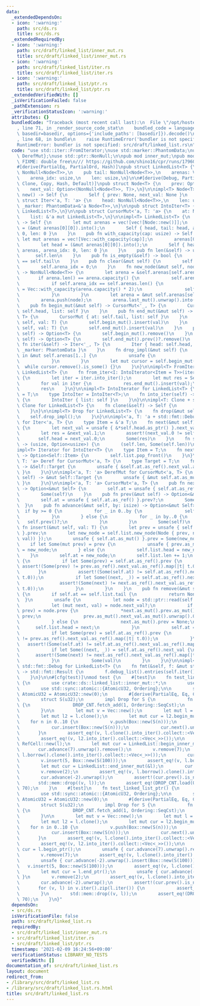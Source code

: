 ```yaml
---
data:
  _extendedDependsOn:
  - icon: ':warning:'
    path: src/ds.rs
    title: src/ds.rs
  _extendedRequiredBy:
  - icon: ':warning:'
    path: src/draft/linked_list/inner_mut.rs
    title: src/draft/linked_list/inner_mut.rs
  - icon: ':warning:'
    path: src/draft/linked_list/iter.rs
    title: src/draft/linked_list/iter.rs
  - icon: ':warning:'
    path: src/draft/linked_list/ptr.rs
    title: src/draft/linked_list/ptr.rs
  _extendedVerifiedWith: []
  _isVerificationFailed: false
  _pathExtension: rs
  _verificationStatusIcon: ':warning:'
  attributes: {}
  bundledCode: "Traceback (most recent call last):\n  File \"/opt/hostedtoolcache/Python/3.9.1/x64/lib/python3.9/site-packages/onlinejudge_verify/documentation/build.py\"\
    , line 71, in _render_source_code_stat\n    bundled_code = language.bundle(stat.path,\
    \ basedir=basedir, options={'include_paths': [basedir]}).decode()\n  File \"/opt/hostedtoolcache/Python/3.9.1/x64/lib/python3.9/site-packages/onlinejudge_verify/languages/user_defined.py\"\
    , line 68, in bundle\n    raise RuntimeError('bundler is not specified: {}'.format(path.as_posix()))\n\
    RuntimeError: bundler is not specified: src/draft/linked_list.rs\n"
  code: "use std::iter::FromIterator;\nuse std::marker::PhantomData;\nuse std::ops::{Deref,\
    \ DerefMut};\nuse std::ptr::NonNull;\n\npub mod inner_mut;\npub mod ptr;\n\n///\
    \ FIXME: double free\n/// https://github.com/shino16/cpr/runs/1796088138?check_suite_focus=true#step:8:64\n\
    #[derive(PartialEq, PartialOrd, Hash)]\npub struct LinkedList<T> {\n    pub head:\
    \ NonNull<Node<T>>,\n    pub tail: NonNull<Node<T>>,\n    arenas: Vec<Vec<Node<T>>>,\n\
    \    arena_idx: usize,\n    len: usize,\n}\n\n#[derive(Debug, PartialEq, PartialOrd,\
    \ Clone, Copy, Hash, Default)]\npub struct Node<T> {\n    prev: Option<NonNull<Node<T>>>,\n\
    \    next_val: Option<(NonNull<Node<T>>, T)>,\n}\n\nimpl<T> Node<T> {\n    fn\
    \ new() -> Self {\n        Self { prev: None, next_val: None }\n    }\n}\n\npub\
    \ struct Iter<'a, T: 'a> {\n    head: NonNull<Node<T>>,\n    len: usize,\n   \
    \ _marker: PhantomData<&'a Node<T>>,\n}\n\npub struct IntoIter<T> {\n    list:\
    \ LinkedList<T>,\n}\n\npub struct CursorMut<'a, T: 'a> {\n    at: NonNull<Node<T>>,\n\
    \    list: &'a mut LinkedList<T>,\n}\n\nimpl<T> LinkedList<T> {\n    pub fn new()\
    \ -> Self {\n        let mut arenas = vec![vec![Node::new()]];\n        let head\
    \ = (&mut arenas[0][0]).into();\n        Self { head, tail: head, arenas, arena_idx:\
    \ 0, len: 0 }\n    }\n    pub fn with_capacity(cap: usize) -> Self {\n       \
    \ let mut arenas = vec![Vec::with_capacity(cap)];\n        arenas[0].push(Node::new());\n\
    \        let head = (&mut arenas[0][0]).into();\n        Self { head, tail: head,\
    \ arenas, arena_idx: 0, len: 0 }\n    }\n    pub fn len(&self) -> usize {\n  \
    \      self.len\n    }\n    pub fn is_empty(&self) -> bool {\n        self.head\
    \ == self.tail\n    }\n    pub fn clear(&mut self) {\n        self.drop_impl();\n\
    \        self.arena_idx = 0;\n    }\n    fn new_node(&mut self, node: Node<T>)\
    \ -> NonNull<Node<T>> {\n        let arena = &self.arenas[self.arena_idx];\n \
    \       if arena.len() == arena.capacity() {\n            self.arena_idx += 1;\n\
    \            if self.arena_idx == self.arenas.len() {\n                let new_arena\
    \ = Vec::with_capacity(arena.capacity() * 2);\n                self.arenas.push(new_arena);\n\
    \            }\n        }\n        let arena = &mut self.arenas[self.arena_idx];\n\
    \        arena.push(node);\n        arena.last_mut().unwrap().into()\n    }\n\
    \    pub fn begin_mut(&mut self) -> CursorMut<'_, T> {\n        CursorMut { at:\
    \ self.head, list: self }\n    }\n    pub fn end_mut(&mut self) -> CursorMut<'_,\
    \ T> {\n        CursorMut { at: self.tail, list: self }\n    }\n    pub fn push_front(&mut\
    \ self, val: T) {\n        self.begin_mut().insert(val)\n    }\n    pub fn push_back(&mut\
    \ self, val: T) {\n        self.end_mut().insert(val)\n    }\n    pub fn pop_front(&mut\
    \ self) -> Option<T> {\n        self.begin_mut().remove()\n    }\n    pub fn pop_back(&mut\
    \ self) -> Option<T> {\n        self.end_mut().prev()?.remove()\n    }\n    pub\
    \ fn iter(&self) -> Iter<'_, T> {\n        Iter { head: self.head, len: self.len,\
    \ _marker: PhantomData }\n    }\n    fn drop_impl(&mut self) {\n        for v\
    \ in &mut self.arenas[1..] {\n            unsafe {\n                v.set_len(0);\n\
    \            }\n        }\n        let mut cursor = self.begin_mut();\n      \
    \  while cursor.remove().is_some() {}\n    }\n}\n\nimpl<T> FromIterator<T> for\
    \ LinkedList<T> {\n    fn from_iter<I: IntoIterator<Item = T>>(iter: I) -> Self\
    \ {\n        let iter = iter.into_iter();\n        let mut res = Self::with_capacity(iter.size_hint().0);\n\
    \        for val in iter {\n            res.end_mut().insert(val);\n        }\n\
    \        res\n    }\n}\n\nimpl<T> IntoIterator for LinkedList<T> {\n    type Item\
    \ = T;\n    type IntoIter = IntoIter<T>;\n    fn into_iter(self) -> Self::IntoIter\
    \ {\n        IntoIter { list: self }\n    }\n}\n\nimpl<T: Clone + std::fmt::Debug>\
    \ Clone for LinkedList<T> {\n    fn clone(&self) -> Self {\n        self.iter().cloned().collect()\n\
    \    }\n}\n\nimpl<T> Drop for LinkedList<T> {\n    fn drop(&mut self) {\n    \
    \    self.drop_impl();\n    }\n}\n\nimpl<'a, T: 'a + std::fmt::Debug> Iterator\
    \ for Iter<'a, T> {\n    type Item = &'a T;\n    fn next(&mut self) -> Option<Self::Item>\
    \ {\n        let next_val = unsafe { &*self.head.as_ptr() }.next_val.as_ref()?;\n\
    \        let res = &next_val.1;\n        assert!(next_val.0 != self.head);\n \
    \       self.head = next_val.0;\n        Some(res)\n    }\n    fn size_hint(&self)\
    \ -> (usize, Option<usize>) {\n        (self.len, Some(self.len))\n    }\n}\n\n\
    impl<T> Iterator for IntoIter<T> {\n    type Item = T;\n    fn next(&mut self)\
    \ -> Option<Self::Item> {\n        self.list.pop_front()\n    }\n}\n\nimpl<'a,\
    \ T: 'a> Deref for CursorMut<'a, T> {\n    type Target = T;\n    fn deref(&self)\
    \ -> &Self::Target {\n        unsafe { &self.at.as_ref().next_val.as_ref().unwrap().1\
    \ }\n    }\n}\n\nimpl<'a, T: 'a> DerefMut for CursorMut<'a, T> {\n    fn deref_mut(&mut\
    \ self) -> &mut Self::Target {\n        unsafe { &mut self.at.as_mut().next_val.as_mut().unwrap().1\
    \ }\n    }\n}\n\nimpl<'a, T: 'a> CursorMut<'a, T> {\n    pub fn next(&mut self)\
    \ -> Option<&mut Self> {\n        self.at = unsafe { self.at.as_ref() }.next_val.as_ref()?.0;\n\
    \        Some(self)\n    }\n    pub fn prev(&mut self) -> Option<&mut Self> {\n\
    \        self.at = unsafe { self.at.as_ref() }.prev?;\n        Some(self)\n  \
    \  }\n    pub fn advance(&mut self, by: isize) -> Option<&mut Self> {\n      \
    \  if by >= 0 {\n            for _ in 0..by {\n                self.next()?;\n\
    \            }\n        } else {\n            for _ in by..0 {\n             \
    \   self.prev()?;\n            }\n        }\n        Some(self)\n    }\n    pub\
    \ fn insert(&mut self, val: T) {\n        let prev = unsafe { self.at.as_ref()\
    \ }.prev;\n        let new_node = self.list.new_node(Node { prev, next_val: Some((self.at,\
    \ val)) });\n        unsafe { self.at.as_mut() }.prev = Some(new_node);\n    \
    \    if let Some(mut prev) = prev {\n            unsafe { prev.as_mut() }.next_val.as_mut().unwrap().0\
    \ = new_node;\n        } else {\n            self.list.head = new_node;\n    \
    \    }\n        self.at = new_node;\n        self.list.len += 1;\n        unsafe\
    \ {\n            if let Some(prev) = self.at.as_ref().prev {\n               \
    \ assert!(Some(prev) != prev.as_ref().next_val.as_ref().map(|t| t.0));\n     \
    \       }\n            assert!(Some(self.at) != self.at.as_ref().next_val.as_ref().map(|t|\
    \ t.0));\n            if let Some((next, _)) = self.at.as_ref().next_val {\n \
    \               assert!(Some(next) != next.as_ref().next_val.as_ref().map(|t|\
    \ t.0));\n            }\n        }\n    }\n    pub fn remove(&mut self) -> Option<T>\
    \ {\n        if self.at == self.list.tail {\n            return None;\n      \
    \  }\n        unsafe {\n            let node = std::ptr::read(self.at.as_ptr());\n\
    \            let (mut next, val) = node.next_val?;\n            if let Some(mut\
    \ prev) = node.prev {\n                *next.as_mut().prev.as_mut().unwrap() =\
    \ prev;\n                prev.as_mut().next_val.as_mut().unwrap().0 = next;\n\
    \            } else {\n                next.as_mut().prev = None;\n          \
    \      self.list.head = next;\n            }\n            self.at = next;\n\n\
    \            if let Some(prev) = self.at.as_ref().prev {\n                assert!(Some(prev)\
    \ != prev.as_ref().next_val.as_ref().map(|t| t.0));\n            }\n         \
    \   assert!(Some(self.at) != self.at.as_ref().next_val.as_ref().map(|t| t.0));\n\
    \            if let Some((next, _)) = self.at.as_ref().next_val {\n          \
    \      assert!(Some(next) != next.as_ref().next_val.as_ref().map(|t| t.0));\n\
    \            }\n            Some(val)\n        }\n    }\n}\n\nimpl<T: std::fmt::Debug>\
    \ std::fmt::Debug for LinkedList<T> {\n    fn fmt(&self, f: &mut std::fmt::Formatter<'_>)\
    \ -> std::fmt::Result {\n        f.debug_list().entries(self.iter()).finish()\n\
    \    }\n}\n\n#[cfg(test)]\nmod test {\n    #[test]\n    fn test_linked_list()\
    \ {\n        use crate::ds::linked_list::inner_mut::*;\n        use std::cell::RefCell;\n\
    \        use std::sync::atomic::{AtomicU32, Ordering};\n\n        static DROP_CNT:\
    \ AtomicU32 = AtomicU32::new(0);\n        #[derive(PartialEq, Eq, Clone, Debug)]\n\
    \        struct S(u32);\n        impl Drop for S {\n            fn drop(&mut self)\
    \ {\n                DROP_CNT.fetch_add(1, Ordering::SeqCst);\n            }\n\
    \        }\n\n        let mut v = Vec::new();\n        let mut l = LinkedList::new();\n\
    \        let mut l2 = l.clone();\n        let mut cur = l2.begin_mut();\n    \
    \    for n in 0..10 {\n            v.push(Box::new(S(n)));\n            l.push_back(Box::new(S(n)));\n\
    \            cur.insert(Box::new(S(n)));\n            cur.next().unwrap();\n \
    \       }\n        assert_eq!(v, l.clone().into_iter().collect::<Vec<_>>());\n\
    \        assert_eq!(v, l2.into_iter().collect::<Vec<_>>());\n\n        let l =\
    \ RefCell::new(l);\n        let mut cur = LinkedList::begin_inner_mut(&l);\n \
    \       cur.advance(7).unwrap().remove();\n        v.remove(7);\n        assert_eq!(v,\
    \ l.borrow().clone().into_iter().collect::<Vec<_>>());\n        cur.advance(-2).unwrap().insert(Box::new(S(100)));\n\
    \        v.insert(5, Box::new(S(100)));\n        assert_eq!(v, l.borrow().clone().into_iter().collect::<Vec<_>>());\n\
    \        let mut cur = LinkedList::end_inner_mut(&l);\n        cur.advance(-8).unwrap().remove();\n\
    \        v.remove(2);\n        assert_eq!(v, l.borrow().clone().into_iter().collect::<Vec<_>>());\n\
    \        cur.advance(-2).unwrap();\n        assert!(cur.prev().is_none());\n \
    \       std::mem::drop((v, l));\n        assert_eq!(DROP_CNT.load(Ordering::SeqCst),\
    \ 70);\n    }\n    #[test]\n    fn test_linked_list_ptr() {\n        use crate::ds::linked_list::ptr::*;\n\
    \        use std::sync::atomic::{AtomicU32, Ordering};\n\n        static DROP_CNT:\
    \ AtomicU32 = AtomicU32::new(0);\n        #[derive(PartialEq, Eq, Clone, Debug)]\n\
    \        struct S(u32);\n        impl Drop for S {\n            fn drop(&mut self)\
    \ {\n                DROP_CNT.fetch_add(1, Ordering::SeqCst);\n            }\n\
    \        }\n\n        let mut v = Vec::new();\n        let mut l = LinkedList::new();\n\
    \        let mut l2 = l.clone();\n        let mut cur = l2.begin_mut();\n    \
    \    for n in 0..10 {\n            v.push(Box::new(S(n)));\n            l.push_back(Box::new(S(n)));\n\
    \            cur.insert(Box::new(S(n)));\n            cur.next().unwrap();\n \
    \       }\n        assert_eq!(v, l.clone().into_iter().collect::<Vec<_>>());\n\
    \        assert_eq!(v, l2.into_iter().collect::<Vec<_>>());\n\n        let mut\
    \ cur = l.begin_ptr();\n        unsafe { cur.advance(7).unwrap().remove(); }\n\
    \        v.remove(7);\n        assert_eq!(v, l.clone().into_iter().collect::<Vec<_>>());\n\
    \        unsafe { cur.advance(-2).unwrap().insert(Box::new(S(100))); }\n     \
    \   v.insert(5, Box::new(S(100)));\n        assert_eq!(v, l.clone().into_iter().collect::<Vec<_>>());\n\
    \        let mut cur = l.end_ptr();\n        unsafe { cur.advance(-8).unwrap().remove();\
    \ }\n        v.remove(2);\n        assert_eq!(v, l.clone().into_iter().collect::<Vec<_>>());\n\
    \        cur.advance(-2).unwrap();\n        assert!(cur.prev().is_none());\n \
    \       for (v, l) in v.iter().zip(l.iter()) {\n            assert_eq!(v, l);\n\
    \        }\n        std::mem::drop((v, l));\n        assert_eq!(DROP_CNT.load(Ordering::SeqCst),\
    \ 70);\n    }\n}"
  dependsOn:
  - src/ds.rs
  isVerificationFile: false
  path: src/draft/linked_list.rs
  requiredBy:
  - src/draft/linked_list/inner_mut.rs
  - src/draft/linked_list/iter.rs
  - src/draft/linked_list/ptr.rs
  timestamp: '2021-02-09 16:24:56+09:00'
  verificationStatus: LIBRARY_NO_TESTS
  verifiedWith: []
documentation_of: src/draft/linked_list.rs
layout: document
redirect_from:
- /library/src/draft/linked_list.rs
- /library/src/draft/linked_list.rs.html
title: src/draft/linked_list.rs
---
```

